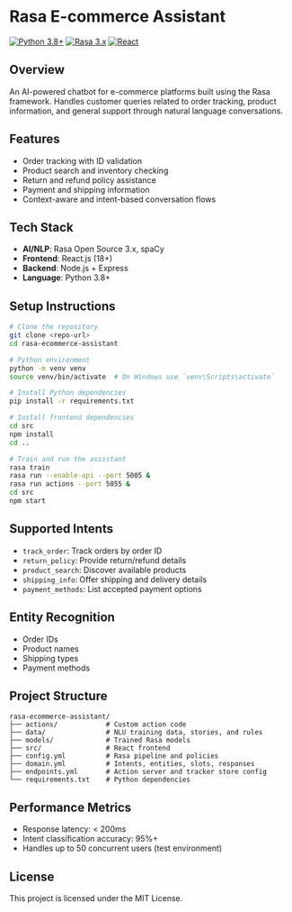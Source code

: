 
# Rasa E-commerce Assistant

[![Python 3.8+](https://img.shields.io/badge/python-3.8+-blue.svg)](https://www.python.org/downloads/)
[![Rasa 3.x](https://img.shields.io/badge/Rasa-3.x-green.svg)](https://rasa.com/docs/)
[![React](https://img.shields.io/badge/React-18+-61DAFB.svg)](https://reactjs.org/)

## Overview

An AI-powered chatbot for e-commerce platforms built using the Rasa framework. Handles customer queries related to order tracking, product information, and general support through natural language conversations.

## Features

- Order tracking with ID validation
- Product search and inventory checking
- Return and refund policy assistance
- Payment and shipping information
- Context-aware and intent-based conversation flows

## Tech Stack

- **AI/NLP**: Rasa Open Source 3.x, spaCy
- **Frontend**: React.js (18+)
- **Backend**: Node.js + Express
- **Language**: Python 3.8+

## Setup Instructions

```bash
# Clone the repository
git clone <repo-url>
cd rasa-ecommerce-assistant

# Python environment
python -m venv venv
source venv/bin/activate  # On Windows use `venv\Scripts\activate`

# Install Python dependencies
pip install -r requirements.txt

# Install frontend dependencies
cd src
npm install
cd ..

# Train and run the assistant
rasa train
rasa run --enable-api --port 5005 &
rasa run actions --port 5055 &
cd src
npm start
````

## Supported Intents

* `track_order`: Track orders by order ID
* `return_policy`: Provide return/refund details
* `product_search`: Discover available products
* `shipping_info`: Offer shipping and delivery details
* `payment_methods`: List accepted payment options

## Entity Recognition

* Order IDs
* Product names
* Shipping types
* Payment methods

## Project Structure

```
rasa-ecommerce-assistant/
├── actions/            # Custom action code
├── data/               # NLU training data, stories, and rules
├── models/             # Trained Rasa models
├── src/                # React frontend
├── config.yml          # Rasa pipeline and policies
├── domain.yml          # Intents, entities, slots, responses
├── endpoints.yml       # Action server and tracker store config
└── requirements.txt    # Python dependencies
```

## Performance Metrics

* Response latency: < 200ms
* Intent classification accuracy: 95%+
* Handles up to 50 concurrent users (test environment)

## License

This project is licensed under the MIT License.


